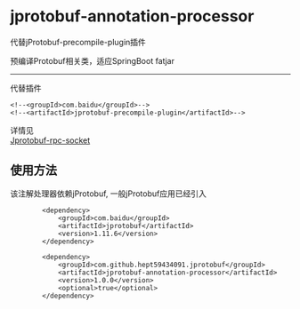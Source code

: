 # jprotobuf-annotation-processor

代替jProtobuf-precompile-plugin插件

预编译Protobuf相关类，适应SpringBoot fatjar

-----

代替插件
````
<!--<groupId>com.baidu</groupId>-->
<!--<artifactId>jprotobuf-precompile-plugin</artifactId>-->
````

详情见    
[Jprotobuf-rpc-socket](https://github.com/baidu/Jprotobuf-rpc-socket)

## 使用方法
该注解处理器依赖jProtobuf, 一般jProtobuf应用已经引入
````
        <dependency>
            <groupId>com.baidu</groupId>
            <artifactId>jprotobuf</artifactId>
            <version>1.11.6</version>
        </dependency>
        
        <dependency>
            <groupId>com.github.hept59434091.jprotobuf</groupId>
            <artifactId>jprotobuf-annotation-processor</artifactId>
            <version>1.0.0</version>
            <optional>true</optional>
        </dependency>
````

